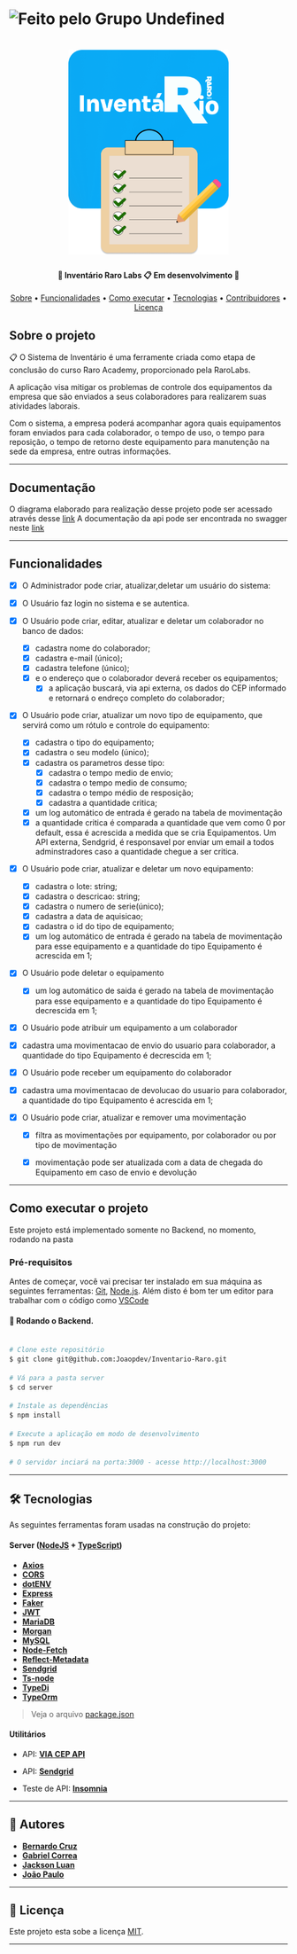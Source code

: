 

  <h1>
    <img alt="Feito pelo Grupo Undefined" src="https://img.shields.io/badge/feito%20por-Grupo Undefined-%12554891">
  </h1>
  
  
 
</p>
<h1 align="center">
    <img style="width:290px;" alt="NextLevelWeek" title="#NextLevelWeek" src="./assets/images/logo-inventario-project.png">
</h1>

<h4 align="center"> 
	🚧  Inventário Raro Labs  📋  Em desenvolvimento 🚧
</h4>

<p align="center">
 <a href="#-sobre-o-projeto">Sobre</a> •
 <a href="#-funcionalidades">Funcionalidades</a> •
 <a href="#-como-executar-o-projeto">Como executar</a> • 
 <a href="#-tecnologias">Tecnologias</a> • 
 <a href="#-contribuidores">Contribuidores</a> • 
 <a href="#user-content--licença">Licença</a>
</p>


##  Sobre o projeto

📋 O Sistema de Inventário é uma ferramente criada como etapa de conclusão do curso Raro Academy, proporcionado pela RaroLabs.

A aplicação visa mitigar os problemas de controle dos equipamentos da empresa que são enviados a seus colaboradores para realizarem suas atividades laborais.

Com o sistema, a empresa poderá acompanhar agora quais equipamentos foram enviados para cada colaborador, o tempo de uso, o tempo para reposição, o tempo de retorno deste equipamento para manutenção na sede da empresa, entre outras informações.

---

##  Documentação
O diagrama elaborado para realização desse projeto pode ser acessado através desse [link](https://drive.google.com/file/d/1_SgkFez_F1iUmlWm2aIqXun3waBk_Y5G/view?usp=sharing)
A documentação da api pode ser encontrada no swagger neste [link](https://app.swaggerhub.com/apis-docs/grupo_undefined/Projeto-Inventario-Raro-Academy/1.1.0)

---

## Funcionalidades

- [x] O Administrador pode criar, atualizar,deletar um usuário do sistema:
- [x] O Usuário faz login no sistema e se autentica.
- [x] O Usuário pode criar, editar, atualizar e deletar um colaborador no banco de dados:
  - [x] cadastra nome do colaborador;
  - [x] cadastra e-mail (único);
  - [x] cadastra telefone (único);
  - [x] e o endereço que o colaborador deverá receber os equipamentos;
	- [x] a aplicação buscará, via api externa, os dados do CEP informado e retornará o endreço completo do colaborador;

- [x] O Usuário pode criar, atualizar um novo tipo de equipamento, que servirá como um rótulo e controle do equipamento:
  - [x] cadastra o tipo do equipamento;
  - [x] cadastra o seu modelo (único);
  - [x] cadastra os parametros desse tipo:
    - [x] cadastra o tempo medio de envio;
    - [x] cadastra o tempo medio de consumo;
    - [x] cadastra o tempo médio de resposição;
    - [x] cadastra a quantidade critica;
  - [x] um log automático de entrada é gerado na tabela de movimentação
  - [x] a quantidade critica é comparada a quantidade que vem como 0 por default, essa é acrescida a medida que se cria Equipamentos. Um API externa, Sendgrid, é responsavel por enviar um email a todos adminstradores caso a quantidade chegue a ser critica.

- [x] O Usuário pode criar, atualizar e deletar um novo equipamento:
  - [x] cadastra o lote: string;
  - [x] cadastra o descricao: string;
  - [x] cadastra o numero de serie(único);
  - [x] cadastra a data de aquisicao;
  - [x] cadastra o id do tipo de equipamento;
  - [x] um log automático de entrada é gerado na tabela de movimentação para esse equipamento e a quantidade do tipo Equipamento é acrescida em 1;

- [x] O Usuário pode deletar o equipamento
  - [x] um log automático de saida é gerado na tabela de movimentação para esse equipamento e a quantidade do tipo Equipamento é decrescida em 1;

- [x] O Usuário pode atribuir um equipamento a um colaborador
 - [x] cadastra uma movimentacao de envio do usuario para colaborador, a quantidade do tipo Equipamento é decrescida em 1;

- [x] O Usuário pode receber um equipamento do colaborador
 - [x] cadastra uma movimentacao de devolucao do usuario para colaborador, a quantidade do tipo Equipamento é acrescida em 1;

- [x] O Usuário pode criar, atualizar e remover uma movimentação
  - [x] filtra as movimentações por equipamento, por colaborador ou por tipo de movimentação
  - [x] movimentação pode ser atualizada com a data de chegada do Equipamento em caso de envio e devolução


---

## Como executar o projeto

Este projeto está implementado somente no Backend, no momento, rodando na pasta  

### Pré-requisitos

Antes de começar, você vai precisar ter instalado em sua máquina as seguintes ferramentas:
[Git](https://git-scm.com), [Node.js](https://nodejs.org/en/). 
Além disto é bom ter um editor para trabalhar com o código como [VSCode](https://code.visualstudio.com/)

#### 🎲 Rodando o Backend.

```bash

# Clone este repositório
$ git clone git@github.com:Joaopdev/Inventario-Raro.git

# Vá para a pasta server
$ cd server

# Instale as dependências
$ npm install

# Execute a aplicação em modo de desenvolvimento
$ npm run dev

# O servidor inciará na porta:3000 - acesse http://localhost:3000 

```

---

## 🛠 Tecnologias

As seguintes ferramentas foram usadas na construção do projeto:



#### [](https://github.com/Joaopdev/Inventario-Raro)**Server**  ([NodeJS](https://nodejs.org/en/)  +  [TypeScript](https://www.typescriptlang.org/))

-   **[Axios](https://axios-http.com/docs/intro)**
-   **[CORS](https://expressjs.com/en/resources/middleware/cors.html)**
-   **[dotENV](https://github.com/motdotla/dotenv)**
-   **[Express](https://expressjs.com/)**
-   **[Faker](https://github.com/marak/Faker.js/)**
-   **[JWT](https://github.com/auth0/node-jsonwebtoken)**
-   **[MariaDB](https://mariadb.org/)**
-   **[Morgan](https://www.npmjs.com/package/morgan)**
-   **[MySQL](https://www.mysql.com/)**
-   **[Node-Fetch](https://github.com/node-fetch/node-fetch)**
-   **[Reflect-Metadata](https://github.com/rbuckton/reflect-metadata)**
-   **[Sendgrid](https://github.com/sendgrid/sendgrid-nodejs/)**
-   **[Ts-node](https://github.com/TypeStrong/ts-node)**
-   **[TypeDi](https://docs.typestack.community/typedi/v/develop/01-getting-started)**
-   **[TypeOrm](https://typeorm.io/)**

> Veja o arquivo  [package.json](hhttps://github.com/Joaopdev/Inventario-Raro/blob/refinamento_README/package.json)



#### [](https://github.com/Joaopdev/Inventario-Raro)**Utilitários**
-   API:  **[VIA CEP API](viacep.com.br/ws/01001000/json/)**
-   API: **[Sendgrid](https://sendgrid.api-docs.io/v3.0/mail-send/v3-mail-send)**

-   Teste de API:  **[Insomnia](https://insomnia.rest/)**

---

## 🦸 Autores

-   **[Bernardo Cruz](https://github.com/cruzbernardo)**
-   **[Gabriel Correa](https://github.com/GabsVasc)**
-   **[Jackson Luan](https://github.com/JacksonLRD)**
-   **[João Paulo](https://github.com/Joaopdev)**

 

---

## 📝 Licença

Este projeto esta sobe a licença [MIT](./LICENSE).

---
